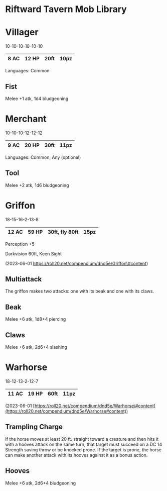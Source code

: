 # Riftward Tavern Mob Library

# Villager

10-10-10-10-10-10

| 8 AC | 12 HP | 20ft | 10pz |
|------|-------|------|------|

Languages: Common

## Fist

Melee +1 atk, 1d4 bludgeoning

# Merchant

10-10-10-12-12-12

| 9 AC | 20 HP | 30ft | 11pz |
|------|-------|------|------|

Languages: Common, Any (optional)

## Tool

Melee +2 atk, 1d6 bludgeoning

# Griffon

18-15-16-2-13-8

| 12 AC | 59 HP | 30ft, fly 80ft | 15pz |
|-------|-------|----------------|------|

Perception +5

Darkvision 60ft, Keen Sight

(2023-06-01 https://roll20.net/compendium/dnd5e/Griffon\#content)

## Multiattack

The griffon makes two attacks: one with its beak and one with its claws.

## Beak

Melee +6 atk, 1d8+4 piercing

## Claws

Melee +6 atk, 2d6+4 slashing

# Warhorse

18-12-13-2-12-7

| 11 AC | 19 HP | 60ft | 11pz |
|-------|-------|------|------|

(2023-06-01 [https://roll20.net/compendium/dnd5e/Warhorse\#content](https://roll20.net/compendium/dnd5e/Warhorse#content))

## Trampling Charge

If the horse moves at least 20 ft. straight toward a creature and then hits it with a hooves attack on the same turn, that target must succeed on a DC 14 Strength saving throw or be knocked prone. If the target is prone, the horse can make another attack with its hooves against it as a bonus action.

## Hooves

Melee +6 atk, 2d6+4 bludgeoning
